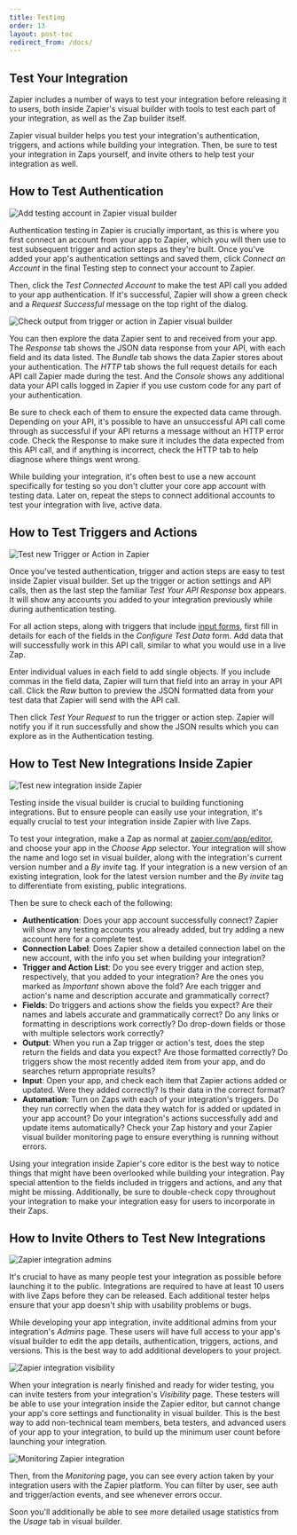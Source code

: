 ```yaml
---
title: Testing
order: 13
layout: post-toc
redirect_from: /docs/
---
```


## Test Your Integration

Zapier includes a number of ways to test your integration before releasing it to users, both inside Zapier's visual builder with tools to test each part of your integration, as well as the Zap builder itself.

Zapier visual builder helps you test your integration's authentication, triggers, and actions while building your integration. Then, be sure to test your integration in Zaps yourself, and invite others to help test your integration as well.

## How to Test Authentication

![Add testing account in Zapier visual builder](https://cdn.zapier.com/storage/photos/5cf2d6babbcb4352e00db0d078d4f14a.png)

Authentication testing in Zapier is crucially important, as this is where you first connect an account from your app to Zapier, which you will then use to test subsequent trigger and action steps as they're built. Once you've added your app's authentication settings and saved them, click _Connect an Account_ in the final Testing step to connect your account to Zapier.

Then, click the _Test Connected Account_ to make the test API call you added to your app authentication. If it's successful, Zapier will show a green check and a _Request Successful_ message on the top right of the dialog.

![Check output from trigger or action in Zapier visual builder](https://cdn.zapier.com/storage/photos/c5dfa2f8ce56471ff1af456a747f6c99.png)

You can then explore the data Zapier sent to and received from your app. The _Response_ tab shows the JSON data response from your API, with each field and its data listed. The _Bundle_ tab shows the data Zapier stores about your authentication. The _HTTP_ tab shows the full request details for each API call Zapier made during the test. And the _Console_ shows any additional data your API calls logged in Zapier if you use custom code for any part of your authentication.

Be sure to check each of them to ensure the expected data came through. Depending on your API, it's possible to have an unsuccessful API call come through as successful if your API returns a message without an HTTP error code. Check the Response to make sure it includes the data expected from this API call, and if anything is incorrect, check the HTTP tab to help diagnose where things went wrong.

While building your integration, it's often best to use a new account specifically for testing so you don't clutter your core app account with testing data. Later on, repeat the steps to connect additional accounts to test your integration with live, active data.

## How to Test Triggers and Actions

![Test new Trigger or Action in Zapier](https://cdn.zapier.com/storage/photos/08abf6c9d3eade40363fdd5cc8743ef2.png)

Once you've tested authentication, trigger and action steps are easy to test inside Zapier visual builder. Set up the trigger or action settings and API calls, then as the last step the familiar _Test Your API Response_ box appears. It will show any accounts you added to your integration previously while during authentication testing.

For all action steps, along with triggers that include [input forms](https://platform.zapier.com/docs/input-designer), first fill in details for each of the fields in the _Configure Test Data_ form. Add data that will successfully work in this API call, similar to what you would use in a live Zap.

Enter individual values in each field to add single objects. If you include commas in the field data, Zapier will turn that field into an array in your API call. Click the _Raw_ button to preview the JSON formatted data from your test data that Zapier will send with the API call.

Then click _Test Your Request_ to run the trigger or action step. Zapier will notify you if it run successfully and show the JSON results which you can explore as in the Authentication testing.

## How to Test New Integrations Inside Zapier

![Test new integration inside Zapier](https://cdn.zapier.com/storage/photos/c288a4e327ca0506da1a93e56c580e6d.png)

Testing inside the visual builder is crucial to building functioning integrations. But to ensure people can easily use your integration, it's equally crucial to test your integration inside Zapier with live Zaps.

To test your integration, make a Zap as normal at [zapier.com/app/editor](https://zapier.com/app/editor/), and choose your app in the _Choose App_ selector. Your integration will show the name and logo set in visual builder, along with the integration's current version number and a _By invite_ tag. If your integration is a new version of an existing integration, look for the latest version number and the _By invite_ tag to differentiate from existing, public integrations.

Then be sure to check each of the following:

- **Authentication**: Does your app account successfully connect? Zapier will show any testing accounts you already added, but try adding a new account here for a complete test.
- **Connection Label**: Does Zapier show a detailed connection label on the new account, with the info you set when building your integration?
- **Trigger and Action List**: Do you see every trigger and action step, respectively, that you added to your integration? Are the ones you marked as _Important_ shown above the fold? Are each trigger and action's name and description accurate and grammatically correct?
- **Fields**: Do triggers and actions show the fields you expect? Are their names and labels accurate and grammatically correct? Do any links or formatting in descriptions work correctly? Do drop-down fields or those with multiple selectors work correctly?
- **Output**: When you run a Zap trigger or action's test, does the step return the fields and data you expect? Are those formatted correctly? Do triggers show the most recently added item from your app, and do searches return appropriate results?
- **Input**: Open your app, and check each item that Zapier actions added or updated. Were they added correctly? Is their data in the correct format?
- **Automation**: Turn on Zaps with each of your integration's triggers. Do they run correctly when the data they watch for is added or updated in your app account? Do your integration's actions successfully add and update items automatically? Check your Zap history and your Zapier visual builder monitoring page to ensure everything is running without errors.

Using your integration inside Zapier's core editor is the best way to notice things that might have been overlooked while building your integration. Pay special attention to the fields included in triggers and actions, and any that might be missing. Additionally, be sure to double-check copy throughout your integration to make your integration easy for users to incorporate in their Zaps.

## How to Invite Others to Test New Integrations

![Zapier integration admins](https://cdn.zapier.com/storage/photos/5db3a5364349cbb17812e02e1eeddf11_2.png)

It's crucial to have as many people test your integration as possible before launching it to the public. Integrations are required to have at least 10 users with live Zaps before they can be released. Each additional tester helps ensure that your app doesn't ship with usability problems or bugs.

While developing your app integration, invite additional admins from your integration's _Admins_ page. These users will have full access to your app's visual builder to edit the app details, authentication, triggers, actions, and versions. This is the best way to add additional developers to your project.

![Zapier integration visibility](https://cdn.zapier.com/storage/photos/c818563358f8566d969e9be09a560220.png)

When your integration is nearly finished and ready for wider testing, you can invite testers from your integration's _Visibility_ page. These testers will be able to use your integration inside the Zapier editor, but cannot change your app's core settings and functionality in visual builder. This is the best way to add non-technical team members, beta testers, and advanced users of your app to your integration, to build up the minimum user count before launching your integration.

![Monitoring Zapier integration](https://cdn.zapier.com/storage/photos/9797530c2c6c7d5ea56dbc3d43e1ffaa.png)

Then, from the _Monitoring_ page, you can see every action taken by your integration users with the Zapier platform. You can filter by user, see auth and trigger/action events, and see whenever errors occur.

Soon you'll additionally be able to see more detailed usage statistics from the _Usage_ tab in visual builder.